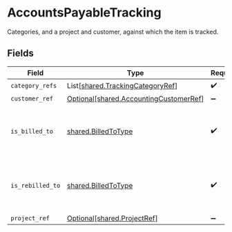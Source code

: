 # AccountsPayableTracking

Categories, and a project and customer, against which the item is tracked.


## Fields

| Field                                                                                  | Type                                                                                   | Required                                                                               | Description                                                                            |
| -------------------------------------------------------------------------------------- | -------------------------------------------------------------------------------------- | -------------------------------------------------------------------------------------- | -------------------------------------------------------------------------------------- |
| `category_refs`                                                                        | List[[shared.TrackingCategoryRef](../../models/shared/trackingcategoryref.md)]         | :heavy_check_mark:                                                                     | N/A                                                                                    |
| `customer_ref`                                                                         | [Optional[shared.AccountingCustomerRef]](../../models/shared/accountingcustomerref.md) | :heavy_minus_sign:                                                                     | N/A                                                                                    |
| `is_billed_to`                                                                         | [shared.BilledToType](../../models/shared/billedtotype.md)                             | :heavy_check_mark:                                                                     | Defines if the invoice or credit note is billed/rebilled to a project or customer.     |
| `is_rebilled_to`                                                                       | [shared.BilledToType](../../models/shared/billedtotype.md)                             | :heavy_check_mark:                                                                     | Defines if the invoice or credit note is billed/rebilled to a project or customer.     |
| `project_ref`                                                                          | [Optional[shared.ProjectRef]](../../models/shared/projectref.md)                       | :heavy_minus_sign:                                                                     | N/A                                                                                    |